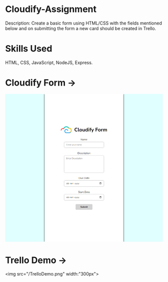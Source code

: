 # Cloudify-Assignment

Description: Create a basic form using HTML/CSS with the fields mentioned below and on submitting the form a new card should be created in Trello.

# Skills Used

HTML, CSS, JavaScript, NodeJS, Express.

# Cloudify Form ->

<img src="/CloudifyForm.png" width="700">

# Trello Demo ->

<img src="/TrelloDemo.png" width:"300px">
